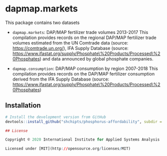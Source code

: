 # dapmap.markets

This package contains two datasets

* `dapmap.markets`: DAP/MAP fertilizer trade volumes 2013-2017
   This compilation provides records on the regional DAP/MAP fertilizer trade volumes estimated from the UN Comtrade data (source: https://comtrade.un.org/), 
   IFA Supply Database (source: https://www.ifastat.org/supply/Phosphate\%20Products/Processed\%20Phosphates) 
   and data announced by global phosphate companies. 

* `dapmap.consumption`: DAP/MAP consumption by region 2007-2018
   This compilation provides records on the DAP/MAP fertilizer consumption derived from the IFA Supply Database (source: https://www.ifastat.org/supply/Phosphate\%20Products/Processed\%20Phosphates)
   
## Installation

```R
# Install the development version from GitHub
devtools::install_github("shchipts/phosphorus-affordability", subdir = "R/dapmap.markets")

## License

Copyright © 2020 International Institute for Applied Systems Analysis

Licensed under [MIT](http://opensource.org/licenses/MIT)